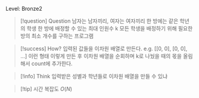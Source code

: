 Level: Bronze2

> [!question] Question
> 남자는 남자끼리, 여자는 여자끼리
> 한 방에는 같은 학년의 학생
> 한 방에 배정할 수 있는 최대 인원수 k
> 모든 학생을 배정하기 위해 필요한 방의 최소 개수를 구하는 프로그램

> [!success] How?
> 입력된 값들을 이차원 배열로 만든다.
> e.g. [[0, 0], [0, 0], ...] 이런 형태
> 이렇게 만든 후 이차원 배열을 순회하며 k로 나눴을 때의 몫을 올림해서 count에 추가한다.

> [!info] Think
> 입력받은 성별과 학년들로 이차원 배열을 만들 수 있냐

> [!tip] 시간 복잡도
> $O(N)$
